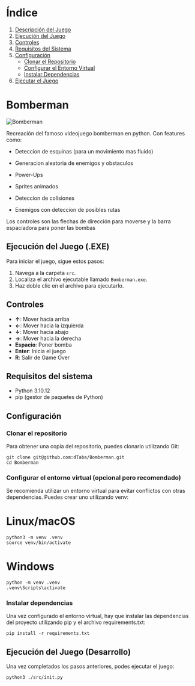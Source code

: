 # Índice

1. [Descripción del Juego](#bomberman)
2. [Ejecución del Juego](#ejecución-del-juego)
3. [Controles](#controles)
4. [Requisitos del Sistema](#requisitos-del-sistema)
5. [Configuración](#configuración)
   - [Clonar el Repositorio](#clonar-el-repositorio)
   - [Configurar el Entorno Virtual](#configurar-el-entorno-virtual)
   - [Instalar Dependencias](#instalar-dependencias)
6. [Ejecutar el Juego](#ejecutar-el-juego)

# Bomberman


![Bomberman](src/sprites/MenuBomberman.png)

Recreación del famoso videojuego bomberman en python. Con features como:

- Deteccion de esquinas (para un movimiento mas fluido)

- Generacion aleatoria de enemigos y obstaculos

- Power-Ups

- Sprites animados

- Deteccion de colisiones

- Enemigos con deteccion de posibles rutas 

Los controles son las flechas de dirección para moverse y la barra espaciadora para poner las bombas

## Ejecución del Juego (.EXE)

Para iniciar el juego, sigue estos pasos:

1. Navega a la carpeta `src`.
2. Localiza el archivo ejecutable llamado `Bomberman.exe`.
3. Haz doble clic en el archivo para ejecutarlo.

## Controles

- **↑**: Mover hacia arriba
- **←**: Mover hacia la izquierda
- **↓**: Mover hacia abajo
- **→**: Mover hacia la derecha
- **Espacio**: Poner bomba
- **Enter**: Inicia el juego
- **R**: Salir de Game Over

## Requisitos del sistema

- Python 3.10.12
- pip (gestor de paquetes de Python)

## Configuración

### Clonar el repositorio

Para obtener una copia del repositorio, puedes clonarlo utilizando Git:

```
git clone git@github.com:dTaba/Bomberman.git
cd Bomberman
```
### Configurar el entorno virtual (opcional pero recomendado)

Se recomienda utilizar un entorno virtual para evitar conflictos con otras dependencias. Puedes crear uno utilizando venv:


# Linux/macOS

```
python3 -m venv .venv
source venv/bin/activate
```


# Windows

```
python -m venv .venv
.venv\Scripts\activate
```

### Instalar dependencias

Una vez configurado el entorno virtual, hay que instalar las dependencias del proyecto utilizando pip y el archivo requirements.txt:

```
pip install -r requirements.txt
```


## Ejecución del Juego (Desarrollo)

Una vez completados los pasos anteriores, podes ejecutar el juego:

```
python3 ./src/init.py
```
